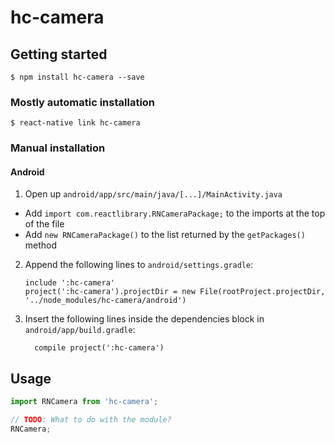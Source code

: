 
# hc-camera

## Getting started

`$ npm install hc-camera --save`

### Mostly automatic installation

`$ react-native link hc-camera`

### Manual installation


#### Android

1. Open up `android/app/src/main/java/[...]/MainActivity.java`
  - Add `import com.reactlibrary.RNCameraPackage;` to the imports at the top of the file
  - Add `new RNCameraPackage()` to the list returned by the `getPackages()` method
2. Append the following lines to `android/settings.gradle`:
  	```
  	include ':hc-camera'
  	project(':hc-camera').projectDir = new File(rootProject.projectDir, 	'../node_modules/hc-camera/android')
  	```
3. Insert the following lines inside the dependencies block in `android/app/build.gradle`:
  	```
      compile project(':hc-camera')
  	```


## Usage
```javascript
import RNCamera from 'hc-camera';

// TODO: What to do with the module?
RNCamera;
```
  